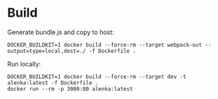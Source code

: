 # Build

   Generate bundle.js and copy to host:

    DOCKER_BUILDKIT=1 docker build --force-rm --target webpack-out --output=type=local,dest=./ -f Dockerfile .

   Run locally:

    DOCKER_BUILDKIT=1 docker build --force-rm --target dev -t alenka:latest -f Dockerfile .
    docker run --rm -p 3000:80 alenka:latest
